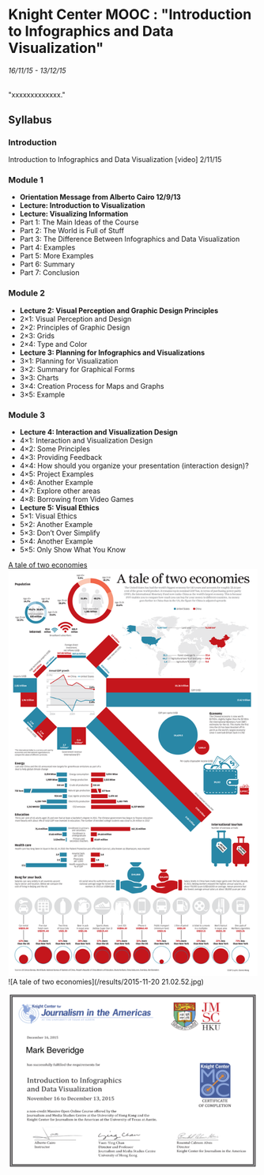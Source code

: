 # Knight Center MOOC : "Introduction to Infographics and Data Visualization"
###### 16/11/15 - 13/12/15

"xxxxxxxxxxxxx."

## Syllabus
### Introduction
Introduction to Infographics and Data Visualization [video] 2/11/15

### Module 1
* __Orientation Message from Alberto Cairo 12/9/13__
* __Lecture: Introduction to Visualization__
* __Lecture: Visualizing Information__
* Part 1: The Main Ideas of the Course
* Part 2: The World is Full of Stuff
* Part 3: The Difference Between Infographics and Data Visualization
* Part 4: Examples
* Part 5: More Examples
* Part 6: Summary
* Part 7: Conclusion

### Module 2
* __Lecture 2: Visual Perception and Graphic Design Principles__
* 2×1: Visual Perception and Design
* 2×2: Principles of Graphic Design
* 2×3: Grids
* 2×4: Type and Color
* __Lecture 3: Planning for Infographics and Visualizations__
* 3×1: Planning for Visualization
* 3×2: Summary for Graphical Forms
* 3×3: Charts
* 3×4: Creation Process for Maps and Graphs
* 3×5: Example

### Module 3
* __Lecture 4: Interaction and Visualization Design__
* 4×1: Interaction and Visualization Design
* 4×2: Some Principles
* 4×3: Providing Feedback
* 4×4: How should you organize your presentation (interaction design)?
* 4×5: Project Examples
* 4×6: Another Example
* 4×7: Explore other areas
* 4×8: Borrowing from Video Games
* __Lecture 5: Visual Ethics__
* 5×1: Visual Ethics
* 5×2: Another Example
* 5×3: Don’t Over Simplify
* 5×4: Another Example
* 5×5: Only Show What You Know


[A tale of two economies](http://www.scmp.com/infographics/article/1862273/infographic-tale-two-economies)
![A tale of two economies](/data/china_vs_us_finalr3.png)
![A tale of two economies](/results/2015-11-20 21.02.52.jpg)

![certificate](IGDV1115_Certificate.png
 "certificate")